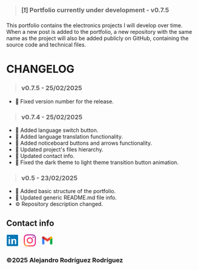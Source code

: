 >### [❗] Portfolio currently under development - v0.7.5

This portfolio contains the electronics projects I will develop over time. When a new post is added to the portfolio, a new repository with the same name as the project will also be added publicly on GitHub, containing the source code and technical files.

# CHANGELOG

>### v0.7.5 - 25/02/2025

  - 🔧 Fixed version number for the release.

>### v0.7.4 - 25/02/2025

  - 📝 Added language switch button.
  - 📝 Added language translation functionality.
  - 📝 Added noticeboard buttons and arrows functionality.
  - 🔄 Updated project's files hierarchy.
  - 🔄 Updated contact info.
  - 🔧 Fixed the dark theme to light theme transition button animation.

>### v0.5 - 23/02/2025
  - 📝 Added basic structure of the portfolio.
  - 🔄 Updated generic README.md file info.
  - ⚙️ Repository description changed.


## Contact info
[<img src="./src/assets/linkedin.svg" alt="LinkedIn" width="32" height="32" style="margin-right: 10px">](https://www.linkedin.com/in/alejandro-rodriguez-b49932343/)
[<img src="./src/assets/instagram.svg" alt="Instagram" width="32" height="32" style="margin-right: 10px">](https://www.instagram.com/Arodriguez.rr)
[<img src="./src/assets/gmail.svg" alt="Gmail" width="32" height="32">](mailto:rr.alejandrorodriguez@gmail.com)

### ©2025 Alejandro Rodríguez Rodríguez